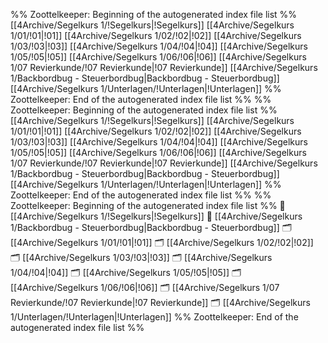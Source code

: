%% Zoottelkeeper: Beginning of the autogenerated index file list  %%
 [[4Archive/Segelkurs 1/!Segelkurs|!Segelkurs]]
 [[4Archive/Segelkurs 1/01/!01|!01]]
 [[4Archive/Segelkurs 1/02/!02|!02]]
 [[4Archive/Segelkurs 1/03/!03|!03]]
 [[4Archive/Segelkurs 1/04/!04|!04]]
 [[4Archive/Segelkurs 1/05/!05|!05]]
 [[4Archive/Segelkurs 1/06/!06|!06]]
 [[4Archive/Segelkurs 1/07 Revierkunde/!07 Revierkunde|!07 Revierkunde]]
 [[4Archive/Segelkurs 1/Backbordbug - Steuerbordbug|Backbordbug - Steuerbordbug]]
 [[4Archive/Segelkurs 1/Unterlagen/!Unterlagen|!Unterlagen]]
%% Zoottelkeeper: End of the autogenerated index file list  %%
%% Zoottelkeeper: Beginning of the autogenerated index file list  %%
 [[4Archive/Segelkurs 1/!Segelkurs|!Segelkurs]]
 [[4Archive/Segelkurs 1/01/!01|!01]]
 [[4Archive/Segelkurs 1/02/!02|!02]]
 [[4Archive/Segelkurs 1/03/!03|!03]]
 [[4Archive/Segelkurs 1/04/!04|!04]]
 [[4Archive/Segelkurs 1/05/!05|!05]]
 [[4Archive/Segelkurs 1/06/!06|!06]]
 [[4Archive/Segelkurs 1/07 Revierkunde/!07 Revierkunde|!07 Revierkunde]]
 [[4Archive/Segelkurs 1/Backbordbug - Steuerbordbug|Backbordbug - Steuerbordbug]]
 [[4Archive/Segelkurs 1/Unterlagen/!Unterlagen|!Unterlagen]]
%% Zoottelkeeper: End of the autogenerated index file list  %%
%% Zoottelkeeper: Beginning of the autogenerated index file list  %%
📄 [[4Archive/Segelkurs 1/!Segelkurs|!Segelkurs]]
📄 [[4Archive/Segelkurs 1/Backbordbug - Steuerbordbug|Backbordbug - Steuerbordbug]]
🗂️ [[4Archive/Segelkurs 1/01/!01|!01]]
🗂️ [[4Archive/Segelkurs 1/02/!02|!02]]
🗂️ [[4Archive/Segelkurs 1/03/!03|!03]]
🗂️ [[4Archive/Segelkurs 1/04/!04|!04]]
🗂️ [[4Archive/Segelkurs 1/05/!05|!05]]
🗂️ [[4Archive/Segelkurs 1/06/!06|!06]]
🗂️ [[4Archive/Segelkurs 1/07 Revierkunde/!07 Revierkunde|!07 Revierkunde]]
🗂️ [[4Archive/Segelkurs 1/Unterlagen/!Unterlagen|!Unterlagen]]
%% Zoottelkeeper: End of the autogenerated index file list  %%
